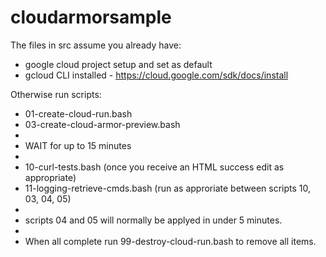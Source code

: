 # cloudarmorsample

The files in src assume you already have:
* google cloud project setup and set as default
* gcloud CLI installed - https://cloud.google.com/sdk/docs/install

Otherwise run scripts:
* 01-create-cloud-run.bash
* 03-create-cloud-armor-preview.bash
*
* WAIT for up to 15 minutes
*
* 10-curl-tests.bash (once you receive an HTML success edit as appropriate)
* 11-logging-retrieve-cmds.bash (run as approriate between scripts 10, 03, 04, 05)
*
* scripts 04 and 05 will normally be applyed in under 5 minutes.
* 
* When all complete run 99-destroy-cloud-run.bash to remove all items.